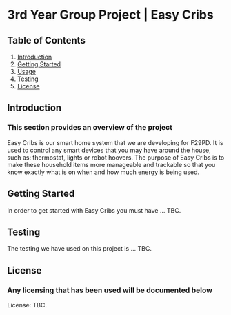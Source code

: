 # 3rd Year Group Project | Easy Cribs


## Table of Contents

1. [Introduction](#introduction)
2. [Getting Started](#getting-started)
3. [Usage](#usage)
4. [Testing](#testing)
5. [License](#license)


## Introduction

### This section provides an overview of the project

Easy Cribs is our smart home system that we are developing for F29PD. It is used to control any smart devices that you may have around the house, such as: thermostat, lights or robot hoovers. The purpose of Easy Cribs is to make these household items more manageable and trackable so that you know exactly what is on when and how much energy is being used.


## Getting Started

In order to get started with Easy Cribs you must have ... TBC.


## Testing

The testing we have used on this project is ... TBC.


## License

### Any licensing that has been used will be documented below

License: TBC.